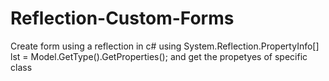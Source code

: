 # Reflection-Custom-Forms
Create form using a reflection in c# using  System.Reflection.PropertyInfo[] lst = Model.GetType().GetProperties(); and get the propetyes of specific class
